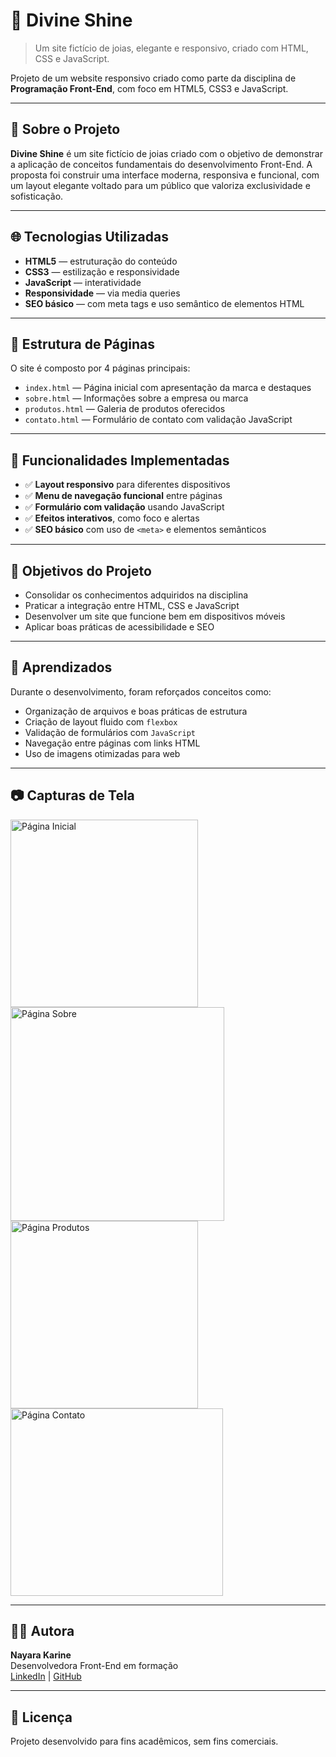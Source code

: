 # 🌟 Divine Shine

> Um site fictício de joias, elegante e responsivo, criado com HTML, CSS e JavaScript.

Projeto de um website responsivo criado como parte da disciplina de **Programação Front-End**, com foco em HTML5, CSS3 e JavaScript.

---

## 📌 Sobre o Projeto

**Divine Shine** é um site fictício de joias criado com o objetivo de demonstrar a aplicação de conceitos fundamentais do desenvolvimento Front-End. A proposta foi construir uma interface moderna, responsiva e funcional, com um layout elegante voltado para um público que valoriza exclusividade e sofisticação.

---

## 🌐 Tecnologias Utilizadas

- **HTML5** — estruturação do conteúdo
- **CSS3** — estilização e responsividade
- **JavaScript** — interatividade
- **Responsividade** — via media queries
- **SEO básico** — com meta tags e uso semântico de elementos HTML

---

## 📁 Estrutura de Páginas

O site é composto por 4 páginas principais:

- `index.html` — Página inicial com apresentação da marca e destaques
- `sobre.html` — Informações sobre a empresa ou marca
- `produtos.html` — Galeria de produtos oferecidos
- `contato.html` — Formulário de contato com validação JavaScript

---

## 📸 Funcionalidades Implementadas

- ✅ **Layout responsivo** para diferentes dispositivos
- ✅ **Menu de navegação funcional** entre páginas
- ✅ **Formulário com validação** usando JavaScript
- ✅ **Efeitos interativos**, como foco e alertas
- ✅ **SEO básico** com uso de `<meta>` e elementos semânticos

---

## 🎯 Objetivos do Projeto

- Consolidar os conhecimentos adquiridos na disciplina
- Praticar a integração entre HTML, CSS e JavaScript
- Desenvolver um site que funcione bem em dispositivos móveis
- Aplicar boas práticas de acessibilidade e SEO

---

## 🧠 Aprendizados

Durante o desenvolvimento, foram reforçados conceitos como:

- Organização de arquivos e boas práticas de estrutura
- Criação de layout fluido com `flexbox`
- Validação de formulários com `JavaScript`
- Navegação entre páginas com links HTML
- Uso de imagens otimizadas para web

---

## 📷 Capturas de Tela

<img src="../ProjetoMapaFront/img/imgProjetoCompleto/home.png" alt="Página Inicial" width="300" />
<img src="../ProjetoMapaFront/img/imgProjetoCompleto/sobre.png" alt="Página Sobre" width="342" />
<img src="../ProjetoMapaFront/img/imgProjetoCompleto/produtos.png" alt="Página Produtos" width="300" height="300"/>
<img src="../ProjetoMapaFront/img/imgProjetoCompleto/contato.png" alt="Página Contato" width="340" height="300"/>

---

## 👩‍💻 Autora

**Nayara Karine**  
Desenvolvedora Front-End em formação  
[LinkedIn](https://www.linkedin.com/in/nayarakarine-araujo/) | [GitHub](https://github.com/nayarakarinearaujo)

---

## 📜 Licença

Projeto desenvolvido para fins acadêmicos, sem fins comerciais.
